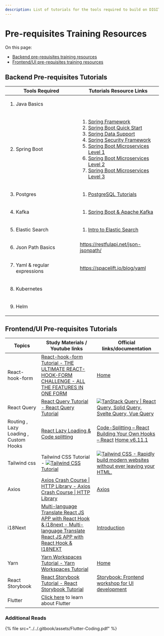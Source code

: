 ```yaml
---
description: List of tutorials for the tools required to build on DIGIT platform
---
```


# Pre-requisites Training Resources

On this page:

* [Backend pre-requisites training resources](development-pre-requisites.md#backend-pre-requisites-tutorials)
* [Frontend/UI pre-requisites training resources](development-pre-requisites.md#prerequisite-reference-study-materials-hardbreak-hardbreak-development-team-hardbreak)

## Backend Pre-requisites Tutorials

<table><thead><tr><th width="221">Tools Required</th><th>Tutorials Resource Links</th></tr></thead><tbody><tr><td><ol><li>Java Basics</li></ol></td><td></td></tr><tr><td><ol start="2"><li>Spring Boot</li></ol></td><td><ol><li><a href="https://www.youtube.com/playlist?list=PLC97BDEFDCDD169D7">Spring Framework</a></li><li><a href="https://www.youtube.com/playlist?list=PLqq-6Pq4lTTbx8p2oCgcAQGQyqN8XeA1x">Spring Boot Quick Start </a></li><li><a href="https://www.youtube.com/playlist?list=PL1A506B159E5BD13E">Spring Data Support</a></li><li><a href="https://www.youtube.com/playlist?list=PLqq-6Pq4lTTYTEooakHchTGglSvkZAjnE">Spring Security Framework</a></li><li><a href="https://www.youtube.com/playlist?list=PLqq-6Pq4lTTZSKAFG6aCDVDP86Qx4lNas">Spring Boot Microservices Level 1</a></li><li><a href="https://www.youtube.com/playlist?list=PLqq-6Pq4lTTbXZY_elyGv7IkKrfkSrX5e">Spring Boot Microservices Level 2</a></li><li><a href="https://www.youtube.com/playlist?list=PLqq-6Pq4lTTaoaVoQVfRJPqvNTCjcTvJB">Spring Boot Microservices Level 3</a></li></ol></td></tr><tr><td><ol start="3"><li>Postgres</li></ol></td><td><ol><li><a href="https://www.youtube.com/playlist?list=PLk1kxccoEnNEtwGZW-3KAcAlhI_Guwh8x">PostgreSQL Tutorials</a></li></ol></td></tr><tr><td><ol start="4"><li>Kafka</li></ol></td><td><ol><li><a href="https://www.youtube.com/playlist?list=PLGRDMO4rOGcNLwoack4ZiTyewUcF6y6BU">Spring Boot &#x26; Apache Kafka</a></li></ol><p></p></td></tr><tr><td><ol start="5"><li>Elastic Search</li></ol></td><td><ol><li><a href="https://www.youtube.com/watch?v=gS_nHTWZEJ8">Intro to Elastic Search</a></li></ol></td></tr><tr><td><ol start="6"><li>Json Path Basics</li></ol></td><td><a href="https://restfulapi.net/json-jsonpath/">https://restfulapi.net/json-jsonpath/</a></td></tr><tr><td><ol start="7"><li>Yaml &#x26; regular expressions</li></ol></td><td><a href="https://spacelift.io/blog/yaml">https://spacelift.io/blog/yaml</a></td></tr><tr><td><ol start="8"><li>Kubernetes</li></ol></td><td></td></tr><tr><td><ol start="9"><li>Helm</li></ol></td><td></td></tr></tbody></table>

## Frontend/UI Pre-requisites Tutorials <a href="#prerequisite-reference-study-materials-hardbreak-hardbreak-development-team-hardbreak" id="prerequisite-reference-study-materials-hardbreak-hardbreak-development-team-hardbreak"></a>

| Topics                                | Study Materials / Youtube links                                                                                                                                                                                                                                                                                                     | Official links/documentation                                                                                                                                                                                                                                                                                                                                                                                                   |
| ------------------------------------- | ----------------------------------------------------------------------------------------------------------------------------------------------------------------------------------------------------------------------------------------------------------------------------------------------------------------------------------- | ------------------------------------------------------------------------------------------------------------------------------------------------------------------------------------------------------------------------------------------------------------------------------------------------------------------------------------------------------------------------------------------------------------------------------ |
| React-hook-form                       | [React-hook-form Tutorial - ](https://www.youtube.com/watch?v=U-iz8b4RExA)[<img src="https://www.youtube.com/s/desktop/1805f790/img/favicon_32x32.png" alt="" data-size="line">THE ULTIMATE REACT-HOOK-FORM CHALLENGE - ALL THE FEATURES IN ONE FORM](https://www.youtube.com/watch?v=U-iz8b4RExA)                                  | [Home](https://react-hook-form.com/)                                                                                                                                                                                                                                                                                                                                                                                           |
| <p> </p><p>React Query</p>            | [React Query Tutorial - ](https://www.youtube.com/playlist?list=PL4cUxeGkcC9jpi7Ptjl5b50p9gLjOFani)[<img src="https://www.youtube.com/s/desktop/1805f790/img/favicon_32x32.png" alt="" data-size="line">React Query Tutorial](https://www.youtube.com/playlist?list=PL4cUxeGkcC9jpi7Ptjl5b50p9gLjOFani)                             | [![](https://tanstack.com/favicons/favicon-16x16.png)TanStack Query \| React Query, Solid Query, Svelte Query, Vue Query](https://react-query.tanstack.com/)                                                                                                                                                                                                                                                                   |
| Routing , Lazy Loading , Custom Hooks | [<img src="https://www.youtube.com/s/desktop/1805f790/img/favicon_32x32.png" alt="" data-size="line">React Lazy Loading & Code splitting](https://www.youtube.com/watch?v=tV9gvls8IP8)                                                                                                                                              | [<img src="https://legacy.reactjs.org/favicon.ico" alt="" data-size="line">Code-Splitting – React](https://reactjs.org/docs/code-splitting.html) [<img src="https://legacy.reactjs.org/favicon.ico" alt="" data-size="line">Building Your Own Hooks – React](https://reactjs.org/docs/hooks-custom.html) [<img src="https://reactrouter.com/favicon-light.png" alt="" data-size="line">Home v6.11.1](https://reactrouter.com/) |
| Tailwind css                          | Tailwind CSS Tutorial - [![](https://www.youtube.com/s/desktop/1805f790/img/favicon\_32x32.png)Tailwind CSS Tutorial](https://www.youtube.com/playlist?list=PL4cUxeGkcC9gpXORlEHjc5bgnIi5HEGhw)                                                                                                                                     | [![](https://tailwindcss.com/favicons/favicon-16x16.png?v=3)Tailwind CSS - Rapidly build modern websites without ever leaving your HTML.](https://tailwindcss.com/)                                                                                                                                                                                                                                                            |
| Axios                                 | [Axios Crash Course \| HTTP Library - ](https://www.youtube.com/watch?v=6LyagkoRWYA)[<img src="https://www.youtube.com/s/desktop/1805f790/img/favicon_32x32.png" alt="" data-size="line">Axios Crash Course \| HTTP Library](https://www.youtube.com/watch?v=6LyagkoRWYA)                                                           | [<img src="https://axios-http.com/assets/favicon.ico" alt="" data-size="line">Axios](https://axios-http.com/)                                                                                                                                                                                                                                                                                                                  |
| i18Next                               | [Multi-language Translate React JS APP with React Hook & i18next - ](https://www.youtube.com/watch?v=cHqxgLhOl5Y)[<img src="https://www.youtube.com/s/desktop/1805f790/img/favicon_32x32.png" alt="" data-size="line">Multi-language Translate React JS APP with React Hook & I18NEXT](https://www.youtube.com/watch?v=cHqxgLhOl5Y) | [<img src="https://1143667985-files.gitbook.io/~/files/v0/b/gitbook-legacy-files/o/spaces%2F-L9iS6Wm2hynS5H9Gj7j%2Favatar.png?generation=1523462254548780&#x26;alt=media" alt="" data-size="line">Introduction](https://www.i18next.com/)                                                                                                                                                                                      |
| Yarn                                  | [Yarn Workspaces Tutorial - ](https://www.youtube.com/watch?v=G8KXFWftCg0)[<img src="https://www.youtube.com/s/desktop/1805f790/img/favicon_32x32.png" alt="" data-size="line">Yarn Workspaces Tutorial](https://www.youtube.com/watch?v=G8KXFWftCg0)                                                                               | [<img src="https://yarnpkg.com/favicon-32x32.png?v=775b53071ebde4f6d738805a2d9fcb72" alt="" data-size="line">Home](https://yarnpkg.com/)                                                                                                                                                                                                                                                                                       |
| React Storybook                       | [React Storybook Tutorial - ](https://www.youtube.com/playlist?list=PLC3y8-rFHvwhC-j3x3t9la8-GQJGViDQk)[<img src="https://www.youtube.com/s/desktop/1805f790/img/favicon_32x32.png" alt="" data-size="line">React Storybook Tutorial](https://www.youtube.com/playlist?list=PLC3y8-rFHvwhC-j3x3t9la8-GQJGViDQk)                     | [<img src="https://storybook.js.org/favicon-32x32.png?v=eac3ed5255c5d69cad47bb7ed6ce3dbf" alt="" data-size="line">Storybook: Frontend workshop for UI development](https://storybook.js.org/)                                                                                                                                                                                                                                  |
| Flutter                               | [Click here](development-pre-requisites.md#further-reads) to learn about Flutter                                                                                                                                                                                                                                                    |                                                                                                                                                                                                                                                                                                                                                                                                                                |

### Additional Reads

{% file src="../../.gitbook/assets/Flutter-Coding.pdf" %}

